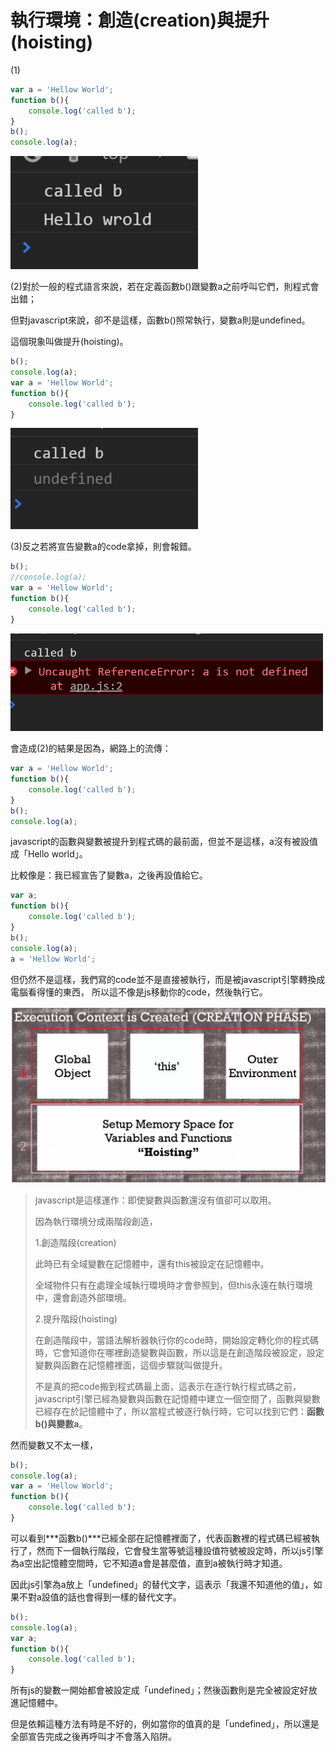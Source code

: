 # 執行環境：創造(creation)與提升(hoisting)

(1)

```javascript
var a = 'Hellow World';
function b(){
	console.log('called b');
}
b();
console.log(a);
```

<img width='300' src='images/10_001.png'/>

(2)對於一般的程式語言來說，若在定義函數b()跟變數a之前呼叫它們，則程式會出錯；

但對javascript來說，卻不是這樣，函數b()照常執行，變數a則是undefined。

這個現象叫做提升(hoisting)。

```javascript
b();
console.log(a);
var a = 'Hellow World';
function b(){
	console.log('called b');
}
```

<img width='300' src='images/10_002.png'/>

(3)反之若將宣告變數a的code拿掉，則會報錯。

```javascript
b();
//console.log(a);
var a = 'Hellow World';
function b(){
	console.log('called b');
}
```

<img width='500' src='images/10_003.png'/>

會造成(2)的結果是因為，網路上的流傳：

```javascript
var a = 'Hellow World';
function b(){
	console.log('called b');
}
b();
console.log(a);
```

javascript的函數與變數被提升到程式碼的最前面，但並不是這樣，a沒有被設值成「Hello world」。

比較像是：我已經宣告了變數a，之後再設值給它。

```javascript
var a;
function b(){
	console.log('called b');
}
b();
console.log(a);
a = 'Hellow World';
```

但仍然不是這樣，我們寫的code並不是直接被執行，而是被javascript引擎轉換成電腦看得懂的東西，
所以這不像是js移動你的code，然後執行它。

<img width='600' src='images/10_004.png'/>

> javascript是這樣運作：即使變數與函數還沒有值卻可以取用。
>
> 因為執行環境分成兩階段創造，
>
> 1.創造階段(creation)
>
> 此時已有全域變數在記憶體中，還有this被設定在記憶體中。
>
> 全域物件只有在處理全域執行環境時才會參照到，但this永遠在執行環境中，還會創造外部環境。
>
> 2.提升階段(hoisting)
>
> 在創造階段中，當語法解析器執行你的code時，開始設定轉化你的程式碼時，它會知道你在哪裡創造變數與函數，所以這是在創造階段被設定，設定變數與函數在記憶體裡面，這個步驟就叫做提升。
>
> 不是真的把code搬到程式碼最上面，這表示在逐行執行程式碼之前，javascript引擎已經為變數與函數在記憶體中建立一個空間了，函數與變數已經存在於記憶體中了，所以當程式被逐行執行時，它可以找到它們：**函數b()**與**變數a**。

然而變數又不太一樣，

```javascript
b();
console.log(a);
var a = 'Hellow World';
function b(){
	console.log('called b');
}
```

可以看到***函數b()***已經全部在記憶體裡面了，代表函數裡的程式碼已經被執行了，然而下一個執行階段，它會發生當等號這種設值符號被設定時，所以js引擎為a空出記憶體空間時，它不知道a會是甚麼值，直到a被執行時才知道。

因此js引擎為a放上「undefined」的替代文字，這表示「我還不知道他的值」，如果不對a設值的話也會得到一樣的替代文字。

```javascript
b();
console.log(a);
var a;
function b(){
	console.log('called b');
}
```

所有js的變數一開始都會被設定成「undefined」；然後函數則是完全被設定好放進記憶體中。

但是依賴這種方法有時是不好的，例如當你的值真的是「undefined」，所以還是全部宣告完成之後再呼叫才不會落入陷阱。